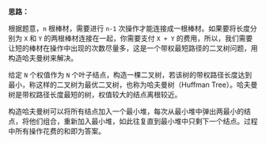 **思路：**

根据题意，`n` 根棒材，需要进行 `n-1` 次操作才能连接成一根棒材。如果要将长度分别为 `X` 和 `Y` 的两根棒材连接在一起，你需要支付 `X + Y` 的费用，所以，我们需要让短的棒材在操作中出现的次数尽量多，这是一个带权最短路径的二叉树问题，用构造哈夫曼树来解决。

给定 `N` 个权值作为 `N` 个叶子结点，构造一棵二叉树，若该树的带权路径长度达到最小，称这样的二叉树为最优二叉树，也称为哈夫曼树（Huffman Tree）。哈夫曼树是带权路径长度最短的树，权值较大的结点离根较近。

构造哈夫曼树可以将所有结点加入一个最小堆，每次从最小堆中弹出两最小的结点，将他们组合，重新加入最小堆，如此往复直到最小堆中只剩下一个结点。过程中所有操作花费的和即为答案。

